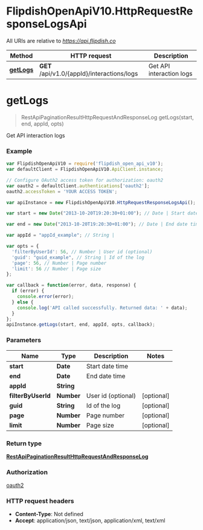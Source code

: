 # FlipdishOpenApiV10.HttpRequestResponseLogsApi

All URIs are relative to *https://api.flipdish.co*

Method | HTTP request | Description
------------- | ------------- | -------------
[**getLogs**](HttpRequestResponseLogsApi.md#getLogs) | **GET** /api/v1.0/{appId}/interactions/logs | Get API interaction logs


<a name="getLogs"></a>
# **getLogs**
> RestApiPaginationResultHttpRequestAndResponseLog getLogs(start, end, appId, opts)

Get API interaction logs

### Example
```javascript
var FlipdishOpenApiV10 = require('flipdish_open_api_v10');
var defaultClient = FlipdishOpenApiV10.ApiClient.instance;

// Configure OAuth2 access token for authorization: oauth2
var oauth2 = defaultClient.authentications['oauth2'];
oauth2.accessToken = 'YOUR ACCESS TOKEN';

var apiInstance = new FlipdishOpenApiV10.HttpRequestResponseLogsApi();

var start = new Date("2013-10-20T19:20:30+01:00"); // Date | Start date time

var end = new Date("2013-10-20T19:20:30+01:00"); // Date | End date time

var appId = "appId_example"; // String | 

var opts = { 
  'filterByUserId': 56, // Number | User id (optional)
  'guid': "guid_example", // String | Id of the log
  'page': 56, // Number | Page number
  'limit': 56 // Number | Page size
};

var callback = function(error, data, response) {
  if (error) {
    console.error(error);
  } else {
    console.log('API called successfully. Returned data: ' + data);
  }
};
apiInstance.getLogs(start, end, appId, opts, callback);
```

### Parameters

Name | Type | Description  | Notes
------------- | ------------- | ------------- | -------------
 **start** | **Date**| Start date time | 
 **end** | **Date**| End date time | 
 **appId** | **String**|  | 
 **filterByUserId** | **Number**| User id (optional) | [optional] 
 **guid** | **String**| Id of the log | [optional] 
 **page** | **Number**| Page number | [optional] 
 **limit** | **Number**| Page size | [optional] 

### Return type

[**RestApiPaginationResultHttpRequestAndResponseLog**](RestApiPaginationResultHttpRequestAndResponseLog.md)

### Authorization

[oauth2](../README.md#oauth2)

### HTTP request headers

 - **Content-Type**: Not defined
 - **Accept**: application/json, text/json, application/xml, text/xml

